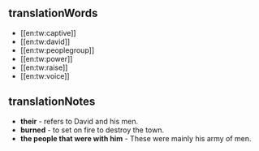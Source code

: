 ## translationWords

* [[en:tw:captive]]
* [[en:tw:david]]
* [[en:tw:peoplegroup]]
* [[en:tw:power]]
* [[en:tw:raise]]
* [[en:tw:voice]]

## translationNotes

* **their** - refers to David and his men.
* **burned** - to set on fire to destroy the town.
* **the people that were with him** - These were mainly his army of men.
